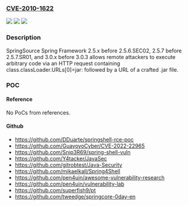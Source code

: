 ### [CVE-2010-1622](https://cve.mitre.org/cgi-bin/cvename.cgi?name=CVE-2010-1622)
![](https://img.shields.io/static/v1?label=Product&message=n%2Fa&color=blue)
![](https://img.shields.io/static/v1?label=Version&message=n%2Fa&color=blue)
![](https://img.shields.io/static/v1?label=Vulnerability&message=n%2Fa&color=brighgreen)

### Description

SpringSource Spring Framework 2.5.x before 2.5.6.SEC02, 2.5.7 before 2.5.7.SR01, and 3.0.x before 3.0.3 allows remote attackers to execute arbitrary code via an HTTP request containing class.classLoader.URLs[0]=jar: followed by a URL of a crafted .jar file.

### POC

#### Reference
No PoCs from references.

#### Github
- https://github.com/DDuarte/springshell-rce-poc
- https://github.com/GuayoyoCyber/CVE-2022-22965
- https://github.com/Snip3R69/spring-shell-vuln
- https://github.com/Y4tacker/JavaSec
- https://github.com/gitrobtest/Java-Security
- https://github.com/mikaelkall/Spring4Shell
- https://github.com/pen4uin/awesome-vulnerability-research
- https://github.com/pen4uin/vulnerability-lab
- https://github.com/superfish9/pt
- https://github.com/tweedge/springcore-0day-en


